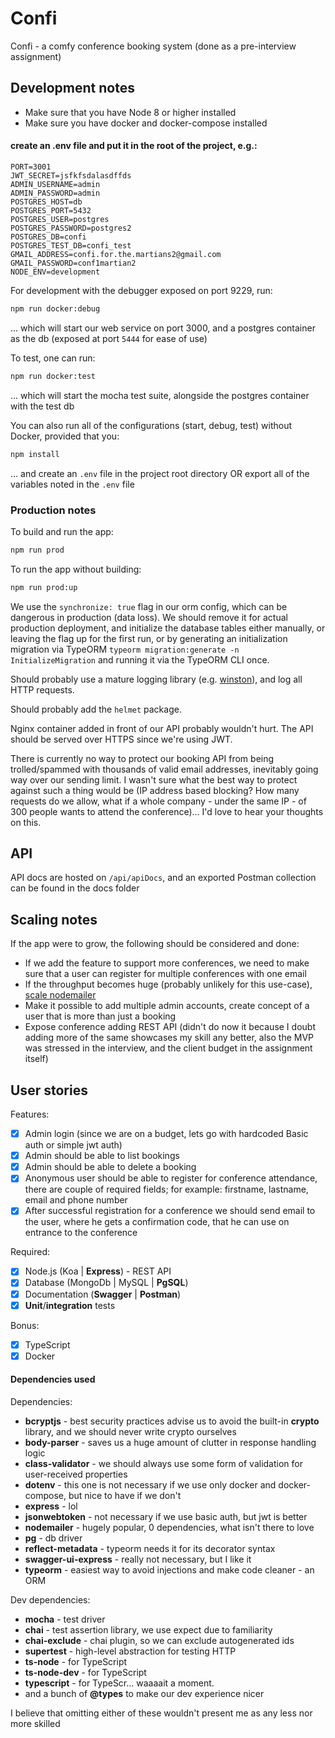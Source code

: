 # Confi

Confi - a comfy conference booking system (done as a pre-interview assignment)

## Development notes

- Make sure that you have Node 8 or higher installed
- Make sure you have docker and docker-compose installed

#### create an .env file and put it in the root of the project, e.g.:

```
PORT=3001
JWT_SECRET=jsfkfsdalasdffds
ADMIN_USERNAME=admin
ADMIN_PASSWORD=admin
POSTGRES_HOST=db
POSTGRES_PORT=5432
POSTGRES_USER=postgres
POSTGRES_PASSWORD=postgres2
POSTGRES_DB=confi
POSTGRES_TEST_DB=confi_test
GMAIL_ADDRESS=confi.for.the.martians2@gmail.com
GMAIL_PASSWORD=conf1martian2
NODE_ENV=development
```

For development with the debugger exposed on port 9229, run:

```sh
npm run docker:debug
```

... which will start our web service on port 3000, and a postgres container as the db (exposed at port `5444` for ease of use)

To test, one can run:

```sh
npm run docker:test
```

... which will start the mocha test suite, alongside the postgres container with the test db

You can also run all of the configurations (start, debug, test) without Docker, provided that you:

```sh
npm install
```

... and create an `.env` file in the project root directory OR export all of the variables noted in the `.env` file

### Production notes

To build and run the app:
```sh
npm run prod
```

To run the app without building:
```sh
npm run prod:up
```

We use the `synchronize: true` flag in our orm config, which can be dangerous in production (data loss). We should remove it for actual production deployment, and initialize the database tables either manually, or leaving the flag up for the first run, or by generating an initialization migration via TypeORM `typeorm migration:generate -n InitializeMigration` and running it via the TypeORM CLI once.

Should probably use a mature logging library (e.g. [winston](https://www.npmjs.com/package/winston)), and log all HTTP requests.

Should probably add the `helmet` package.

Nginx container added in front of our API probably wouldn't hurt. The API should be served over HTTPS since we're using JWT.

There is currently no way to protect our booking API from being trolled/spammed with thousands of valid email addresses, inevitably going way over our sending limit. I wasn't sure what the best way to protect against such a thing would be (IP address based blocking? How many requests do we allow, what if a whole company - under the same IP - of 300 people wants to attend the conference)... I'd love to hear your thoughts on this.

## API

API docs are hosted on `/api/apiDocs`, and an exported Postman collection can be found in the docs folder

## Scaling notes

If the app were to grow, the following should be considered and done:

- If we add the feature to support more conferences, we need to make sure that a user can register for multiple conferences with one email
- If the throughput becomes huge (probably unlikely for this use-case), [scale nodemailer](https://nodemailer.com/usage/bulk-mail/)
- Make it possible to add multiple admin accounts, create concept of a user that is more than just a booking
- Expose conference adding REST API (didn't do now it because I doubt adding more of the same showcases my skill any better, also the MVP was stressed in the interview, and the client budget in the assignment itself)

## User stories

Features:

- [x] Admin login (since we are on a budget, lets go with hardcoded Basic auth or simple jwt auth)
- [x] Admin should be able to list bookings
- [x] Admin should be able to delete a booking
- [x] Anonymous user should be able to register for conference attendance, there are couple of required fields; for example: firstname, lastname, email and phone number
- [x] After successful registration for a conference we should send email to the user, where he gets a confirmation code, that he can use on entrance to the conference

Required:

- [x] Node.js (Koa | **Express**) - REST API
- [x] Database (MongoDb | MySQL | **PgSQL**)
- [x] Documentation (**Swagger** | **Postman**)
- [x] **Unit**/**integration** tests

Bonus:

- [x] TypeScript
- [x] Docker

#### Dependencies used

Dependencies:

- **bcryptjs** - best security practices advise us to avoid the built-in **crypto** library, and we should never write crypto ourselves
- **body-parser** - saves us a huge amount of clutter in response handling logic
- **class-validator** - we should always use some form of validation for user-received properties
- **dotenv** - this one is not necessary if we use only docker and docker-compose, but nice to have if we don't
- **express** - lol
- **jsonwebtoken** - not necessary if we use basic auth, but jwt is better
- **nodemailer** - hugely popular, 0 dependencies, what isn't there to love
- **pg** - db driver
- **reflect-metadata** - typeorm needs it for its decorator syntax
- **swagger-ui-express** - really not necessary, but I like it
- **typeorm** - easiest way to avoid injections and make code cleaner - an ORM

Dev dependencies:

- **mocha** - test driver
- **chai** - test assertion library, we use expect due to familiarity
- **chai-exclude** - chai plugin, so we can exclude autogenerated ids
- **supertest** - high-level abstraction for testing HTTP
- **ts-node** - for TypeScript
- **ts-node-dev** - for TypeScript
- **typescript** - for TypeScr... waaaait a moment.
- and a bunch of **@types** to make our dev experience nicer

I believe that omitting either of these wouldn't present me as any less nor more skilled